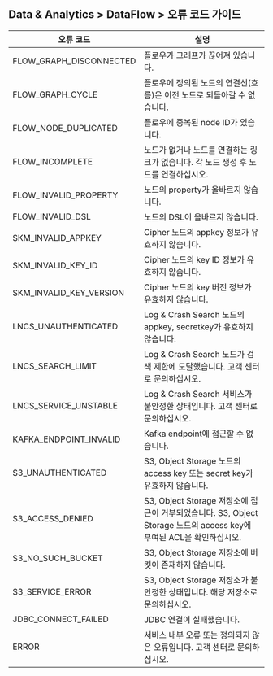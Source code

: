 ## Data & Analytics > DataFlow > 오류 코드 가이드

| 오류 코드                   | 설명                                                                                       |
|-------------------------|------------------------------------------------------------------------------------------|
| FLOW_GRAPH_DISCONNECTED | 플로우가 그래프가 끊어져 있습니다.                                                                      |  
| FLOW_GRAPH_CYCLE        | 플로우에 정의된 노드의 연결선(흐름)은 이전 노드로 되돌아갈 수 없습니다.                                                |
| FLOW_NODE_DUPLICATED    | 플로우에 중복된 node ID가 있습니다.                                                                  |
| FLOW_INCOMPLETE         | 노드가 없거나 노드를 연결하는 링크가 없습니다. 각 노드 생성 후 노드를 연결하십시오.                                         |
| FLOW_INVALID_PROPERTY   | 노드의 property가 올바르지 않습니다.                                                                 | 
| FLOW_INVALID_DSL        | 노드의 DSL이 올바르지 않습니다.                                                                      | 
| SKM_INVALID_APPKEY      | Cipher 노드의 appkey 정보가 유효하지 않습니다.                                                         |
| SKM_INVALID_KEY_ID      | Cipher 노드의 key ID 정보가 유효하지 않습니다.                                                         |
| SKM_INVALID_KEY_VERSION | Cipher 노드의 key 버전 정보가 유효하지 않습니다.                                                         |
| LNCS_UNAUTHENTICATED    | Log & Crash Search 노드의 appkey, secretkey가 유효하지 않습니다.                                     |
| LNCS_SEARCH_LIMIT       | Log & Crash Search 노드가 검색 제한에 도달했습니다.    고객 센터로 문의하십시오.                                  |
| LNCS_SERVICE_UNSTABLE   | Log & Crash Search 서비스가 불안정한 상태입니다.   고객 센터로 문의하십시오.                                     |
| KAFKA_ENDPOINT_INVALID  | Kafka endpoint에 접근할 수 없습니다.                                                              |
| S3_UNAUTHENTICATED      | S3, Object Storage 노드의 access key 또는 secret key가 유효하지 않습니다.                              |
| S3_ACCESS_DENIED        | S3, Object Storage 저장소에 접근이 거부되었습니다. S3, Object Storage 노드의 access key에 부여된 ACL을 확인하십시오. |
| S3_NO_SUCH_BUCKET       | S3, Object Storage 저장소에 버킷이 존재하지 않습니다.                                                   |
| S3_SERVICE_ERROR        | S3, Object Storage 저장소가 불안정한 상태입니다. 해당 저장소로 문의하십시오.                                      |
| JDBC_CONNECT_FAILED     | JDBC 연결이 실패했습니다.                                      |
| ERROR                   | 서비스 내부 오류 또는 정의되지 않은 오류입니다. 고객 센터로 문의하십시오.                                               |
